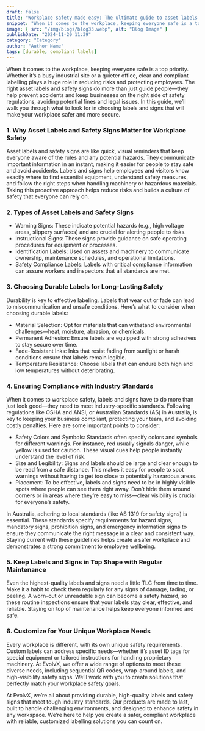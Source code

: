 ```yaml
---
draft: false
title: "Workplace safety made easy: The ultimate guide to asset labels and safety signs"
snippet: "When it comes to the workplace, keeping everyone safe is a top priority. Whether it’s a busy industrial site..."
image: { src: "/img/blogs/blog33.webp", alt: "Blog Image" }
publishDate: "2024-11-20 11:39"
category: "Category"
author: "Author Name"
tags: [durable, compliant labels]
---
```


When it comes to the workplace, keeping everyone safe is a top priority. Whether it’s a busy industrial site or a quieter office, clear and compliant labelling plays a huge role in reducing risks and protecting employees. The right asset labels and safety signs do more than just guide people—they help prevent accidents and keep businesses on the right side of safety regulations, avoiding potential fines and legal issues. In this guide, we’ll walk you through what to look for in choosing labels and signs that will make your workplace safer and more secure.

### 1. Why Asset Labels and Safety Signs Matter for Workplace Safety

Asset labels and safety signs are like quick, visual reminders that keep everyone aware of the rules and any potential hazards. They communicate important information in an instant, making it easier for people to stay safe and avoid accidents. Labels and signs help employees and visitors know exactly where to find essential equipment, understand safety measures, and follow the right steps when handling machinery or hazardous materials. Taking this proactive approach helps reduce risks and builds a culture of safety that everyone can rely on.

### 2. Types of Asset Labels and Safety Signs

- Warning Signs: These indicate potential hazards (e.g., high voltage areas, slippery surfaces) and are crucial for alerting people to risks.
- Instructional Signs: These signs provide guidance on safe operating procedures for equipment or processes.
- Identification Labels: Used on assets and machinery to communicate ownership, maintenance schedules, and operational limitations.
- Safety Compliance Labels: Labels with critical compliance information can assure workers and inspectors that all standards are met.

### 3. Choosing Durable Labels for Long-Lasting Safety

Durability is key to effective labeling. Labels that wear out or fade can lead to miscommunication and unsafe conditions. Here’s what to consider when choosing durable labels:

- Material Selection: Opt for materials that can withstand environmental challenges—heat, moisture, abrasion, or chemicals.
- Permanent Adhesion: Ensure labels are equipped with strong adhesives to stay secure over time.
- Fade-Resistant Inks: Inks that resist fading from sunlight or harsh conditions ensure that labels remain legible.
- Temperature Resistance: Choose labels that can endure both high and low temperatures without deteriorating.

### 4. Ensuring Compliance with Industry Standards

When it comes to workplace safety, labels and signs have to do more than just look good—they need to meet industry-specific standards. Following regulations like OSHA and ANSI, or Australian Standards (AS) in Australia, is key to keeping your business compliant, protecting your team, and avoiding costly penalties. Here are some important points to consider:

- Safety Colors and Symbols: Standards often specify colors and symbols for different warnings. For instance, red usually signals danger, while yellow is used for caution. These visual cues help people instantly understand the level of risk.
- Size and Legibility: Signs and labels should be large and clear enough to be read from a safe distance. This makes it easy for people to spot warnings without having to get too close to potentially hazardous areas.
- Placement: To be effective, labels and signs need to be in highly visible spots where people can see them right away. Don’t hide them around corners or in areas where they’re easy to miss—clear visibility is crucial for everyone’s safety.

In Australia, adhering to local standards (like AS 1319 for safety signs) is essential. These standards specify requirements for hazard signs, mandatory signs, prohibition signs, and emergency information signs to ensure they communicate the right message in a clear and consistent way. Staying current with these guidelines helps create a safer workplace and demonstrates a strong commitment to employee wellbeing.

### 5. Keep Labels and Signs in Top Shape with Regular Maintenance

Even the highest-quality labels and signs need a little TLC from time to time. Make it a habit to check them regularly for any signs of damage, fading, or peeling. A worn-out or unreadable sign can become a safety hazard, so these routine inspections ensure that your labels stay clear, effective, and reliable. Staying on top of maintenance helps keep everyone informed and safe.

### 6. Customize for Your Unique Workplace Needs

Every workplace is different, with its own unique safety requirements. Custom labels can address specific needs—whether it’s asset ID tags for special equipment or tailored instructions for handling proprietary machinery. At EvolvX, we offer a wide range of options to meet these diverse needs, including sequential QR codes, wrap-around labels, and high-visibility safety signs. We’ll work with you to create solutions that perfectly match your workplace safety goals.

At EvolvX, we’re all about providing durable, high-quality labels and safety signs that meet tough industry standards. Our products are made to last, built to handle challenging environments, and designed to enhance safety in any workspace. We’re here to help you create a safer, compliant workplace with reliable, customized labelling solutions you can count on.

